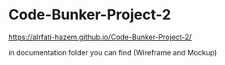 # Code-Bunker-Project-2

https://alrfati-hazem.github.io/Code-Bunker-Project-2/

in documentation folder you can find (Wireframe and Mockup)

